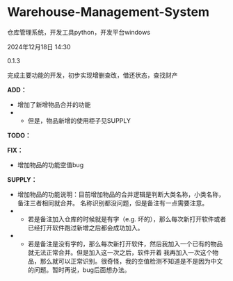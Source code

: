 # Warehouse-Management-System
仓库管理系统，开发工具python，开发平台windows

2024年12月18日 14:30

0.1.3

完成主要功能的开发，初步实现增删查改，借还状态，查找财产

**ADD：**
 - 增加了新增物品合并的功能
 - - 但是，物品新增的使用柜子见SUPPLY

**TODO：**


**FIX：**
 - 增加物品的功能空值bug

**SUPPLY：**
 - 增加物品的功能说明：目前增加物品的合并逻辑是判断大类名称，小类名称，备注三者相同就合并。
 名称识别都没问题，但是备注有一点需要注意。
 - - 若是备注加入仓库的时候就是有字（e.g. 坏的），那么每次新打开软件或者已经打开软件跑过新增之后都会成功加入。
 - - 若是备注是没有字的，那么每次新打开软件，然后我加入一个已有的物品就无法正常合并。但是加入这一次之后，软件开着
 我再加入一次这个物品，那么就可以正常识别。很奇怪，我的空值检测不知道是不是因为中文的问题。暂时再说，bug后面想办法。